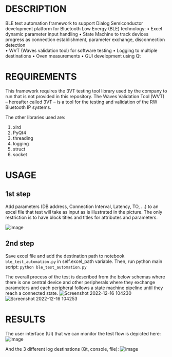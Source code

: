 # DESCRIPTION
BLE test automation framework to support Dialog Semiconductor development platform for Bluetooth Low Energy (BLE) technology:
  • Excel dynamic parameter input handling
  • State Machine to track devices progress as connection establishment, parameter exchange, disconnection detection  
  • WVT (Waves validation tool) for software testing
  • Logging to multiple destinations
  • Oven measurements
  • GUI development using Qt

# REQUIREMENTS
This framework requires the 3VT testing tool library used by the company to run that is not provided in this repository. The Waves Validation Tool (WVT) – hereafter called 3VT – is a tool for the testing and validation of the RW Bluetooth IP systems.


The other libraries used are:
1. xlrd
2. PyQt4 
3. threading
4. logging
5. struct
6. socket

# USAGE
## 1st step 
Add parameters (DB address, Connection Interval, Latency, TO, ...) to an excel file that test will take as input as is illustrated in the picture. The only restriction is to have block titles and titles for attributes and parameters.

![image](https://user-images.githubusercontent.com/81852029/208056061-4ec360dd-1da6-4ead-863f-77eec1d91800.png)

## 2nd step 
Save excel file and add the destination path to notebook ```ble_test_automation.py``` in self.excel_path variable.
Then, run python main script:
```python ble_test_automation.py```

The overall process of the test is described from the below schemas where there is one central device and other peripherals where they exchange parameters and each peripheral follows a state machine pipeline until they reach a connected state.
![Screenshot 2022-12-16 104230](https://user-images.githubusercontent.com/81852029/208058886-f7d7951a-52e3-4760-a511-77276db494fb.png)
![Screenshot 2022-12-16 104253](https://user-images.githubusercontent.com/81852029/208058936-1afa2b37-abf8-4bad-92b8-a37825ac5381.png)


# RESULTS
The user interface (UI) that we can monitor the test flow is depicted here: 
![image](https://user-images.githubusercontent.com/81852029/204503591-c94f567b-1d66-41c8-afbc-e3e996bc11fd.png)

And the 3 different log destinations (Qt, console, file):
![image](https://user-images.githubusercontent.com/81852029/204503666-507a0d1b-4afe-4bb2-8f0a-286369d0bc87.png)
